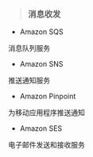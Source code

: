 > ### **消息收发**

* Amazon SQS
  
 消息队列服务
  
* Amazon SNS 
 
 推送通知服务 
 
* Amazon Pinpoint 
 
 为移动应用程序推送通知 
 
* Amazon SES 
 
 电子邮件发送和接收服务
